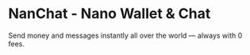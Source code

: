 # NanChat - Nano Wallet & Chat

Send money and messages instantly all over the world — always with 0 fees.

